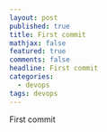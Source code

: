 ```yaml
---
layout: post
published: true
title: First commit
mathjax: false
featured: true
comments: false
headline: First commit
categories: 
  - devops
tags: devops
---
```


First commit